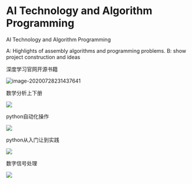 # AI Technology and Algorithm Programming

 AI Technology and Algorithm Programming



  A: Highlights of assembly algorithms and programming problems. 
 B: show project construction and ideas 

深度学习官网开源书籍

![image-20200728231437641](C:\Users\kangs\AppData\Roaming\Typora\typora-user-images\image-20200728231437641.png)

数学分析上下册

![](https://s1.ax1x.com/2020/07/28/aVGYdA.png)

python自动化操作

![](https://s1.ax1x.com/2020/07/28/aVG3se.png)

python从入门让到实践



![](https://s1.ax1x.com/2020/07/28/aVGdRf.png)

数字信号处理

![](https://s1.ax1x.com/2020/07/28/aVG8qH.png)



